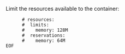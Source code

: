 Limit the resources available to the container:

```gdscript
      # resources:
      #  limits:
      #    memory: 128M
      #  reservations:
      #    memory: 64M
EOF
```
